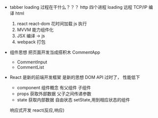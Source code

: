 - tabber loading 过程在干什么？？？
    http 四个进程  loading 远程 TCP/IP 
    编译 html
    1. react react-dom 花时间加载 js 执行
    2. MVVM 能力组件化 
    3. JSX 编译 -> js
    4. webpack 打包

- 组件思想  把页面开发当成搭积木
    CommentApp 
    - CommentInput
    - CommentList 

- React 是新的前端开发框架  是新的思想
    DOM API 过时了， 性能低下
    - component 组件概念   有父组件 子组件
    - props 获取外部数据  父子之间传递参数
    - state 获取内部数据  自由状态  setState,用到相应状态的组件
    
    响应式开发  react(反应,响应)